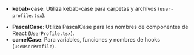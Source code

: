 *  **kebab-case**: Utiliza kebab-case para carpetas y archivos (`user-profile.tsx`).
- **PascalCase**: Utiliza PascalCase para los nombres de componentes de React (`UserProfile.tsx`).
- **camelCase**: Para variables, funciones y nombres de hooks (`useUserProfile`).
